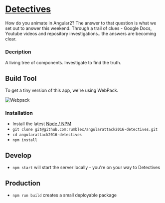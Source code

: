 # [Detectives](http://detectives.2016.angularattack.io/)

How do you animate in Angular2? The answer to that question is what we set out to answer this weekend. Through a trail of clues - Google Docs, Youtube videos and repository investigations.. the answers are becoming clear.

### Decription

A living tree of components. Investigate to find the truth.

## Build Tool

To get a tiny version of this app, we're using WebPack.

![Webpack](http://devric.github.io/articles/20apr14-webpack/logo.png)

### Installation

* Install the latest [Node / NPM](https://nodejs.org)
* `git clone git@github.com:rumblex/angularattack2016-detectives.git`
* `cd angularattack2016-detectives`
* `npm install`

## Develop

* `npm start` will start the server locally - you're on your way to Detectives

## Production

* `npm run build` creates a small deployable package